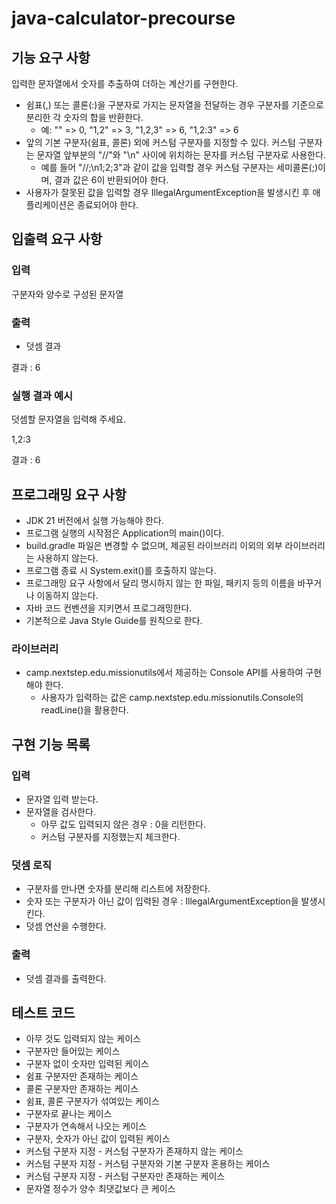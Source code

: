 # java-calculator-precourse
## 기능 요구 사항
입력한 문자열에서 숫자를 추출하여 더하는 계산기를 구현한다.

- 쉼표(,) 또는 콜론(:)을 구분자로 가지는 문자열을 전달하는 경우 구분자를 기준으로 분리한 각 숫자의 합을 반환한다. 
  - 예: "" => 0, "1,2" => 3, "1,2,3" => 6, "1,2:3" => 6
- 앞의 기본 구분자(쉼표, 콜론) 외에 커스텀 구분자를 지정할 수 있다. 커스텀 구분자는 문자열 앞부분의 "//"와 "\n" 사이에 위치하는 문자를 커스텀 구분자로 사용한다.
  - 예를 들어 "//;\n1;2;3"과 같이 값을 입력할 경우 커스텀 구분자는 세미콜론(;)이며, 결과 값은 6이 반환되어야 한다.
- 사용자가 잘못된 값을 입력할 경우 IllegalArgumentException을 발생시킨 후 애플리케이션은 종료되어야 한다.


## 입출력 요구 사항
### 입력
구분자와 양수로 구성된 문자열
### 출력
- 덧셈 결과

결과 : 6

### 실행 결과 예시
덧셈할 문자열을 입력해 주세요.

1,2:3

결과 : 6


## 프로그래밍 요구 사항
- JDK 21 버전에서 실행 가능해야 한다. 
- 프로그램 실행의 시작점은 Application의 main()이다. 
- build.gradle 파일은 변경할 수 없으며, 제공된 라이브러리 이외의 외부 라이브러리는 사용하지 않는다. 
- 프로그램 종료 시 System.exit()를 호출하지 않는다. 
- 프로그래밍 요구 사항에서 달리 명시하지 않는 한 파일, 패키지 등의 이름을 바꾸거나 이동하지 않는다. 
- 자바 코드 컨벤션을 지키면서 프로그래밍한다. 
- 기본적으로 Java Style Guide를 원칙으로 한다.

### 라이브러리
- camp.nextstep.edu.missionutils에서 제공하는 Console API를 사용하여 구현해야 한다.
    - 사용자가 입력하는 값은 camp.nextstep.edu.missionutils.Console의 readLine()을 활용한다.


## 구현 기능 목록
### 입력
- 문자열 입력 받는다.
- 문자열을 검사한다.
    - 아무 값도 입력되지 않은 경우 : 0을 리턴한다.
    - 커스텀 구분자를 지정했는지 체크한다.

### 덧셈 로직
- 구분자를 만나면 숫자를 분리해 리스트에 저장한다.
- 숫자 또는 구분자가 아닌 값이 입력된 경우 : IllegalArgumentException을 발생시킨다.
- 덧셈 연산을 수행한다.

### 출력
- 덧셈 결과를 출력한다.

## 테스트 코드
- 아무 것도 입력되지 않는 케이스
- 구분자만 들어있는 케이스 
- 구분자 없이 숫자만 입력된 케이스
- 쉼표 구분자만 존재하는 케이스
- 콜론 구분자만 존재하는 케이스
- 쉼표, 콜론 구분자가 섞여있는 케이스
- 구분자로 끝나는 케이스
- 구분자가 연속해서 나오는 케이스
- 구분자, 숫자가 아닌 값이 입력된 케이스
- 커스텀 구분자 지정 - 커스텀 구분자가 존재하지 않는 케이스
- 커스텀 구분자 지정 - 커스텀 구분자와 기본 구분자 혼용하는 케이스
- 커스텀 구분자 지정 - 커스텀 구분자만 존재하는 케이스
- 문자열 정수가 양수 최댓값보다 큰 케이스
